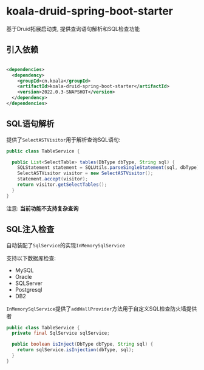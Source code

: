 # koala-druid-spring-boot-starter

基于Druid拓展启动类, 提供查询语句解析和SQL检查功能

## 引入依赖

```xml

<dependencies>
  <dependency>
    <groupId>cn.koala</groupId>
    <artifactId>koala-druid-spring-boot-starter</artifactId>
    <version>2022.0.3-SNAPSHOT</version>
  </dependency>
</dependencies>
```

## SQL语句解析

提供了`SelectASTVisitor`用于解析查询SQL语句:

```java
public class TableService {

  public List<SelectTable> tables(DbType dbType, String sql) {
    SQLStatement statement = SQLUtils.parseSingleStatement(sql, dbType);
    SelectASTVisitor visitor = new SelectASTVisitor();
    statement.accept(visitor);
    return visitor.getSelectTables();
  }
} 
```

注意: **当前功能不支持复杂查询**

## SQL注入检查

自动装配了`SqlService`的实现`InMemorySqlService`

支持以下数据库检查:

- MySQL
- Oracle
- SQLServer
- Postgresql
- DB2

`InMemorySqlService`提供了`addWallProvider`方法用于自定义SQL检查防火墙提供者

```java
public class TableService {
  private final SqlService sqlService;

  public boolean isInject(DbType dbType, String sql) {
    return sqlService.isInjection(dbType, sql);
  }
} 
```